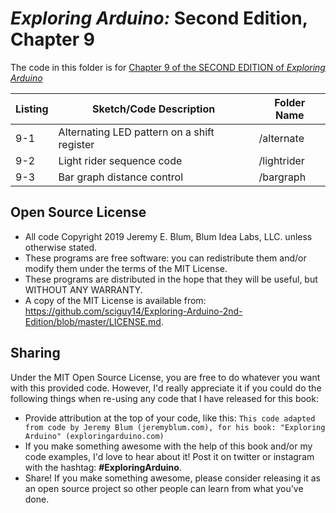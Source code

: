 _Exploring Arduino:_ Second Edition, Chapter 9
==============================================
The code in this folder is for [Chapter 9 of the SECOND EDITION of _Exploring Arduino_](https://www.exploringarduino.com/content2/ch9)

| Listing  | Sketch/Code Description                     | Folder Name |
| -------- | ------------------------------------------- | ----------- |
| 9-1      | Alternating LED pattern on a shift register | /alternate  |
| 9-2      | Light rider sequence code                   | /lightrider |
| 9-3      | Bar graph distance control                  | /bargraph   |

Open Source License
-------------------
* All code Copyright 2019 Jeremy E. Blum, Blum Idea Labs, LLC. unless otherwise stated.
* These programs are free software: you can redistribute them and/or modify them under the terms of the MIT License.
* These programs are distributed in the hope that they will be useful, but WITHOUT ANY WARRANTY.
* A copy of the MIT License is available from: https://github.com/sciguy14/Exploring-Arduino-2nd-Edition/blob/master/LICENSE.md.

Sharing
-------
Under the MIT Open Source License, you are free to do whatever you want with this provided code. However, I'd really appreciate it if you could do the following things when re-using any code that I have released for this book:
* Provide attribution at the top of your code, like this: `This code adapted from code by Jeremy Blum (jeremyblum.com), for his book: "Exploring Arduino" (exploringarduino.com)`
* If you make something awesome with the help of this book and/or my code examples, I'd love to hear about it! Post it on twitter or instagram with the hashtag: **#ExploringArduino**.
* Share!  If you make something awesome, please consider releasing it as an open source project so other people can learn from what you've done.